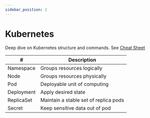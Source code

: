 ```yaml
---
sidebar_position: 2
---
```


# Kubernetes

Deep dive on Kubernetes structure and commands.
See [Cheat Sheet](https://spacelift.io/blog/kubernetes-cheat-sheet)

| #          | Description                           |
|------------|---------------------------------------|
| Namespace  | Groups resources logically            |
| Node       | Groups resources physically           |
| Pod        | Deployable unit of computing          |
| Deployment | Apply desired state                   |
| ReplicaSet | Maintain a stable set of replica pods |
| Secret     | Keep sensitive data out of pod        |
